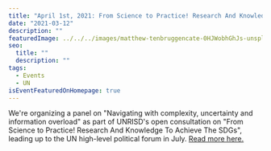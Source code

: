 ```yaml
---
title: "April 1st, 2021: From Science to Practice! Research And Knowledge To Achieve The SDGs"
date: "2021-03-12"
description: ""
featuredImage: ../../../images/matthew-tenbruggencate-0HJWobhGhJs-unsplash.jpg
seo:
  title: ""
  description: ""
tags:
  - Events
  - UN
isEventFeaturedOnHomepage: true
---
```


We're organizing a panel on "Navigating with complexity, uncertainty and information overload" as part of UNRISD's open consultation on "From Science to Practice! Research And Knowledge To Achieve The SDGs", leading up to the UN high-level political forum in July. [Read more here.](<https://www.unrisd.org/80256B3C005BD6AB/(httpEvents)/27A839F5FA046E4C802586700047D6FF?OpenDocument>)
